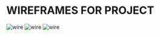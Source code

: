 # WIREFRAMES FOR PROJECT
![wire](./wizardmock1.png?raw=true "wizard-wire")
![wire](./wizardmock2.png?raw=true "wizard-wire")
![wire](./wizard-wire.jpg?raw=true "wizard-wire")
